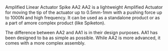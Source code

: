 Amplified Linear Actuator Spike AA2
AA2 is a lightweight Amplified Actuator for moving the tip of the actuator up to 0.5mm-1mm with a pushing force up to 1000N and high frequency. It can be used as a standalone product or as a part of amore complex product (like Spiketon).

The difference between AA2 and AA1 is in their design purposes. AA1 has been designed to ba as simple as possible. While AA2 is more advanced, it comes with a more complex assembly.
